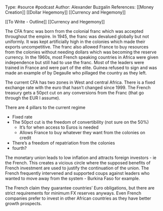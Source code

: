 Type: #source #podcast 
Author: Alexander Buzgalin
References: [[Money Creation]] [[Dollar Hegemony]] [[Currency and Hegemony]]

[[To Write - Outline]]
[[Currency and Hegemony]]


The CFA franc was born from the colonial franc which was accepted throughout the empire. In 1945, the franc was devalued globally but not uniformly. It was kept artificially high in the colonies which made their exports uncompetitive. The franc also allowed France to buy resources from the colonies without needing dollars which was becoming the reserve currency. In the 1960s, most French speaking countries in Africa were given independence but still had to use the franc. Most of the leaders were trained in France and were part of the elite. Guinea refused to sign and was made an example of by Degaulle who pillaged the country as they left. 

The current CFA has two zones in West and central Africa. There is a fixed exchange rate with the euro that hasn’t changed since 1999. The French treasury gets a 50pct cut on any conversions from the Franc (that go through the EUR I assume).

There are 4 pillars to the current regime

- Fixed rate 
- The 50pct cut is the freedom of convertibility (not sure on the 50%)
	- It’s for when access to Euros is needed
	- Allows France to buy whatever they want from the colonies on credit 
- There’s a freedom of repatriation from the colonies 
- fourth?
  

The monetary union leads to low inflation and attracts foreign investors - ie the French. This creates a vicious circle where the supposed benefits of French investment are used to justify the continuation of the union. The French frequently intervened and supported coups against leaders who wanted to move away from the system - Burkina Faso for example.

The French claim they guarantee countries’ Euro obligations, but there are strict requirements for minimum FX reserves anyways. Even French companies prefer to invest in other African countries as they have better growth prospects.